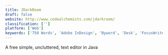 ```yaml
---
title: JDarkRoom
draft: false 
website: http://www.codealchemists.com/jdarkroom/
classification: ['']
platform: ['Web']
keywords: ['750 Words', 'Adobe InDesign', 'Byword', 'Desk', 'FocusWriter', 'Haroopad', 'Joplin', 'Manuskript', 'Q10', 'Scrivener', 'StackEdit', 'Standard Notes', 'Typora', 'UberWriter', 'Write App', 'WriteMonkey', 'WriteRoom', 'Zen', 'ZenWriter', 'iA Writer']
---
```

A free simple, uncluttered, text editor in Java